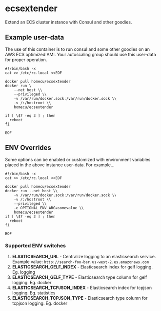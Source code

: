 ecsextender
========
Extend an ECS cluster instance with Consul and other goodies.


Example user-data
--------
The use of this container is to run consul and some other goodies on an AWS ECS
optimized AMI.  Your autoscaling group should use this user-data for proper
operation.

```
#!/bin/bash -x
cat >> /etc/rc.local <<EOF

docker pull homecu/ecsextender
docker run \
    --net host \\
    --privileged \\
    -v /var/run/docker.sock:/var/run/docker.sock \\
    -v /:/hostroot \\
    homecu/ecsextender

if [ \$? -eq 3 ] ; then
  reboot
fi

EOF
```


ENV Overrides
--------
Some options can be enabled or customized with environment variables placed in the above
instance user-data.  For example...

```
#!/bin/bash -x
cat >> /etc/rc.local <<EOF

docker pull homecu/ecsextender
docker run --net host \\
    -v /var/run/docker.sock:/var/run/docker.sock \\
    -v /:/hostroot \\
    --privileged \\
    -e OPTIONAL_ENV_ARG=somevalue \\
    homecu/ecsextender
if [ \$? -eq 3 ] ; then
  reboot
fi

EOF
```

### Supported ENV switches

1. **ELASTICSEARCH_URL** - Centralize logging to an elasticsearch service.
   Example value: `http://search-foo-bar.us-west-2.es.amazonaws.com`
2. **ELASTICSEARCH_GELF_INDEX** - Elasticsearch index for gelf logging. Eg. logging
3. **ELASTICSEARCH_GELF_TYPE** - Elasticsearch type column for gelf logging. Eg. docker
4. **ELASTICSEARCH_TCPJSON_INDEX** - Elasticsearch index for tcpjson logging. Eg. statistics
5. **ELASTICSEARCH_TCPJSON_TYPE** - Elasticsearch type column for tcpjson logging. Eg. docker
